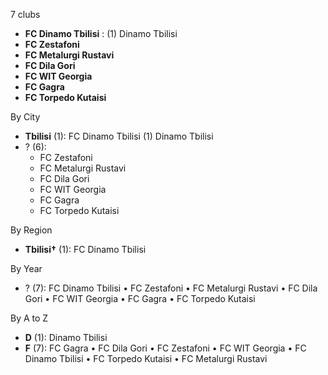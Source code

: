 7 clubs

- **FC Dinamo Tbilisi** : (1) Dinamo Tbilisi
- **FC Zestafoni**
- **FC Metalurgi Rustavi**
- **FC Dila Gori**
- **FC WIT Georgia**
- **FC Gagra**
- **FC Torpedo Kutaisi**




By City

- **Tbilisi** (1): FC Dinamo Tbilisi  (1) Dinamo Tbilisi
- ? (6): 
  - FC Zestafoni 
  - FC Metalurgi Rustavi 
  - FC Dila Gori 
  - FC WIT Georgia 
  - FC Gagra 
  - FC Torpedo Kutaisi 




By Region

- **Tbilisi†** (1):   FC Dinamo Tbilisi




By Year

- ? (7):   FC Dinamo Tbilisi • FC Zestafoni • FC Metalurgi Rustavi • FC Dila Gori • FC WIT Georgia • FC Gagra • FC Torpedo Kutaisi






By A to Z

- **D** (1): Dinamo Tbilisi
- **F** (7): FC Gagra • FC Dila Gori • FC Zestafoni • FC WIT Georgia • FC Dinamo Tbilisi • FC Torpedo Kutaisi • FC Metalurgi Rustavi




